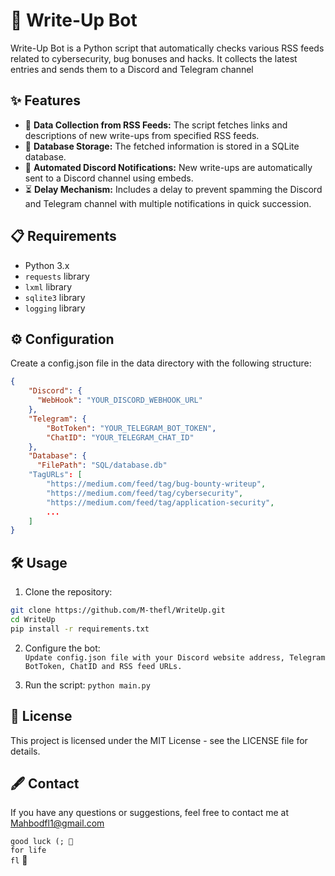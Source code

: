 # 📝 Write-Up Bot

Write-Up Bot is a Python script that automatically checks various RSS feeds related to cybersecurity, bug bonuses and hacks. It collects the latest entries and sends them to a Discord and Telegram channel

## ✨ Features

- 📡 **Data Collection from RSS Feeds:** The script fetches links and descriptions of new write-ups from specified RSS feeds.
- 💾 **Database Storage:** The fetched information is stored in a SQLite database.
- 🚀 **Automated Discord Notifications:** New write-ups are automatically sent to a Discord channel using embeds.
- ⏳ **Delay Mechanism:** Includes a delay to prevent spamming the Discord and Telegram channel with multiple notifications in quick succession.

## 📋 Requirements

- Python 3.x
- `requests` library
- `lxml` library
- `sqlite3` library
- `logging` library

## ⚙️ Configuration
Create a config.json file in the data directory with the following structure:

```json
{
    "Discord": {
      "WebHook": "YOUR_DISCORD_WEBHOOK_URL"
    },
    "Telegram": {
        "BotToken": "YOUR_TELEGRAM_BOT_TOKEN",
        "ChatID": "YOUR_TELEGRAM_CHAT_ID"
    },
    "Database": {
      "FilePath": "SQL/database.db"
    "TagURLs": [
        "https://medium.com/feed/tag/bug-bounty-writeup",
        "https://medium.com/feed/tag/cybersecurity",
        "https://medium.com/feed/tag/application-security",
        ...
    ]
}
```
## 🛠️ Usage
1. Clone the repository:
```bash
git clone https://github.com/M-thefl/WriteUp.git
cd WriteUp
pip install -r requirements.txt
```
 2. Configure the bot:<br>
 `Update config.json file with your Discord website address, Telegram BotToken, ChatID and RSS feed URLs.`

3. Run the script:
`python main.py`
   
## 📄 License

This project is licensed under the MIT License - see the LICENSE file for details.

## 🖋 Contact
If you have any questions or suggestions, feel free to contact me at Mahbodfl1@gmail.com

``good luck (; 🌙``<br />
``for life``<br />
``fl``
🚀



